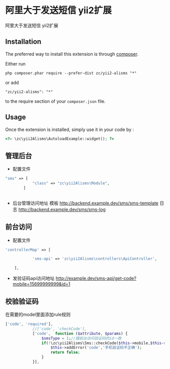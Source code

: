 阿里大于发送短信 yii2扩展
===============
阿里大于发送短信 yii2扩展

Installation
------------

The preferred way to install this extension is through [composer](http://getcomposer.org/download/).

Either run

```
php composer.phar require --prefer-dist zc/yii2-alisms "*"
```

or add

```
"zc/yii2-alisms": "*"
```

to the require section of your `composer.json` file.


Usage
-----

Once the extension is installed, simply use it in your code by  :

```php
<?= \zc\yii2Alisms\AutoloadExample::widget(); ?>
```


管理后台
-------
* 配置文件
```php
"sms" => [
            "class" => "zc\yii2Alisms\Module",
        ]
        
```

* 后台管理访问地址
模板 http://backend.example.dev/sms/sms-template
日志 http://backend.example.dev/sms/sms-log


前台访问
-------
* 配置文件
```php
'controllerMap' => [

            'sms-api' => 'zc\yii2Alisms\controllers\ApiController',

    ],
```
* 发验证码api访问地址
http://example.dev/sms-api/get-code?mobile=15699999999&id=1

校验验证码
---------

在需要的model里面添加rule规则

```php
['code', 'required'],
            //['code', 'checkCode'],
            ['code',  function ($attribute, $params) {
                $smsType = 1;//跟前台访问验证码的id一致
                if(!\zc\yii2Alisms\Sms::checkCode($this->mobile,$this->code,$smsType)){
                    $this->addError('code','手机验证码不正确');
                    return false;
                }
            }],
```
 
 
 